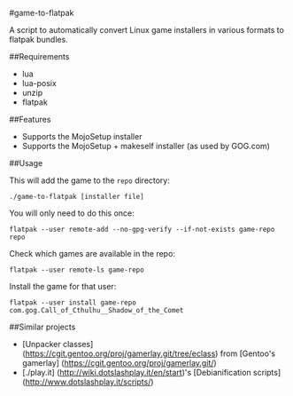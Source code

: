 #game-to-flatpak

A script to automatically convert Linux game installers in various
formats to flatpak bundles.

##Requirements

 - lua
 - lua-posix
 - unzip
 - flatpak
 
##Features

 - Supports the MojoSetup installer
 - Supports the MojoSetup + makeself installer (as used by GOG.com)

##Usage

This will add the game to the `repo` directory:
```
./game-to-flatpak [installer file]
```

You will only need to do this once:
```
flatpak --user remote-add --no-gpg-verify --if-not-exists game-repo repo
```

Check which games are available in the repo:
```
flatpak --user remote-ls game-repo
```

Install the game for that user:
```
flatpak --user install game-repo com.gog.Call_of_Cthulhu__Shadow_of_the_Comet
```

##Similar projects

 - [Unpacker classes] (https://cgit.gentoo.org/proj/gamerlay.git/tree/eclass) from [Gentoo's gamerlay] (https://cgit.gentoo.org/proj/gamerlay.git/)
 - [./play.it] (http://wiki.dotslashplay.it/en/start)'s [Debianification scripts] (http://www.dotslashplay.it/scripts/)
